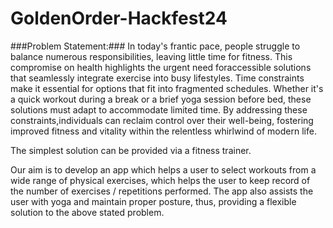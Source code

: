 # GoldenOrder-Hackfest24

###Problem Statement:###
In today's frantic pace, people struggle to balance numerous responsibilities, leaving little time for fitness. This compromise on health highlights the urgent need foraccessible solutions that seamlessly integrate exercise into busy lifestyles. Time constraints make it essential for options that fit into fragmented schedules. Whether it's a quick workout during a break or a brief yoga session before bed, these solutions must adapt to accommodate limited time. By addressing these constraints,individuals can reclaim control over their well-being, fostering improved fitness and vitality within the relentless whirlwind of modern life.

The simplest solution can be provided via a fitness trainer.

Our aim is to develop an app which helps a user to select workouts from a wide range of physical exercises, which helps the user to keep record of the number of exercises / repetitions performed. The app also assists the user with yoga and maintain proper posture, thus, providing a flexible solution to the above stated problem.

